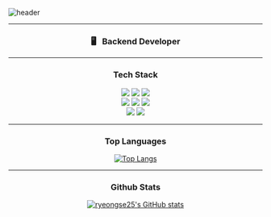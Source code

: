 ![header](https://capsule-render.vercel.app/api?type=rect&color=0:e3fdf5,100:ffe6fa&height=120&section=header&text=SERYEONG'S%20GITHUB&fontSize=60)
<hr>
<h3 align="center">🖥️ &nbsp; Backend Developer</h3>
<hr>
<h3 align="center">Tech Stack</h3>
<p align="center">
  <img src="https://img.shields.io/badge/Next.js-000000?style=flat-square&logo=Next.js&logoColor=white"/></a>
  <img src="https://img.shields.io/badge/React-61DAFB?style=flat-square&logo=React&logoColor=white"/></a>
  <img src="https://img.shields.io/badge/Redux-764ABC?style=flat-square&logo=Redux&logoColor=white"/></a>
  <br>
  <img src="https://img.shields.io/badge/Node.js-339933?style=flat-square&logo=Node.js&logoColor=white"/></a>
  <img src="https://img.shields.io/badge/MySQL-4479A1?style=flat-square&logo=MySQL&logoColor=white"/></a>
  <img src="https://img.shields.io/badge/Postman-FF6C37?style=flat-square&logo=Postman&logoColor=white"/></a>
<!--   <img src="https://img.shields.io/badge/Spring Boot-6DB33F?style=flat-square&logo=SpringBoot&logoColor=white"/></a> -->
  <br>
  <img src="https://img.shields.io/badge/Typescript-3178C6?style=flat-square&logo=typescript&logoColor=white"/></a>
  <img src="https://img.shields.io/badge/Python-5F259F?style=flat-square&logo=Python&logoColor=white"/></a> 
<!--   <img src="https://img.shields.io/badge/Java-ffffff?style=flat-square&logo=OpenJDK&logoColor=white"/></a> -->
<!--   <img src="https://img.shields.io/badge/cpp-00599C?style=flat-square&logo=c%2B%2B&logoColor=white"/></a> -->
  <br>
<!--   <img src="https://img.shields.io/badge/Docker-2496ED?style=flat-square&logo=Docker&logoColor=white"/></a>
  <img src="https://img.shields.io/badge/AWS-232F3E?style=flat-square&logo=AmazonAWS&logoColor=white"/></a> -->
</p>

<hr>
<h3 align="center"> Top Languages </h3>
<div align="center">

[![Top Langs](https://github-readme-stats-sigma-five.vercel.app/api/top-langs/?username=ryeongse25&layout=compact)](https://github.com/anuraghazra/github-readme-stats)
</div>

<hr>
<h3 align="center"> Github Stats </h3>
<div align="center">

[![ryeongse25's GitHub stats](https://github-readme-stats-sigma-five.vercel.app/api?username=ryeongse25&show_icons=true&theme=dark)](https://github.com/anuraghazra/github-readme-stats)
</div>

<!--
**ryeongse25/ryeongse25** is a ✨ _special_ ✨ repository because its `README.md` (this file) appears on your GitHub profile.

Here are some ideas to get you started:

- 🔭 I’m currently working on ...
- 🌱 I’m currently learning ...
- 👯 I’m looking to collaborate on ...
- 🤔 I’m looking for help with ...
- 💬 Ask me about ...
- 📫 How to reach me: ...
- 😄 Pronouns: ...
- ⚡ Fun fact: ...
-->
